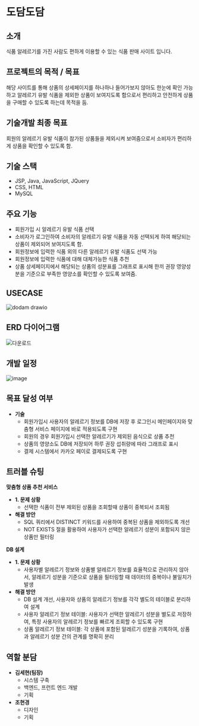 # 도담도담




## 소개
식품 알레르기를 가진 사람도 편하게 이용할 수 있는 식품 판매 사이트 입니다.




## 프로젝트의 목적 / 목표
해당 사이트를 통해 상품의 상세페이지를 하나하나 들어가보지 않아도 한눈에 확인 가능하고 알레르기 유발 식품을 제외한 상품이 보여지도록 함으로서 편리하고 안전하게 상품을 구매할 수 있도록 하는데 목적을 둠.




## 기술개발 최종 목표
회원의 알레르기 유발 식품이 참가된 상품들을 제외시켜 보여줌으로서 소비자가 편리하게 상품을 확인할 수 있도록 함.




## 기술 스택
- JSP, Java, JavaScript, JQuery
- CSS, HTML
- MySQL 




## 주요 기능
- 회원가입 시 알레르기 유발 식품 선택
- 소비자가 로그인하여 소비자의 알레르기 유발 식품을 자동 선택되게 하여 해당되는 상품이 제외되어 보여지도록 함.
- 회원정보에 입력한 식품 외의 다른 알레르기 유발 식품도 선택 가능
- 회원정보에 입력한 식품에 대해 대체가능한 식품 추천
- 상품 상세페이지에서 해당되는 상품의 성분표를 그래프로 표시해 한끼 권장 영양성분을 기준으로 부족한 영양소를 확인할 수 있도록 보여줌.



## USECASE
![dodam drawio](https://github.com/user-attachments/assets/b7555b92-b997-4d08-af2e-597e09cc20b0)




## ERD 다이어그램
![다운로드](https://github.com/user-attachments/assets/8c7d3d02-6620-4440-8df7-b99d3f128728)




## 개발 일정
![image](https://github.com/user-attachments/assets/8b36a894-5911-4095-9ea0-c5efb63fb797)




## 목표 달성 여부
- **기술**
  - 회원가입시 사용자의 알레르기 정보를 DB에 저장 후 로그인시 메인페이지와 맞춤형 서비스 페이지에 바로 적용되도록 구현
  - 회원의 경우 회원가입시 선택한 알레르기가 제외된 음식으로 상품 추천
  - 상품의 영양소도 DB에 저장되어 하루 권장 섭취량에 따라 그래프로 표시
  - 결제 시스템에서 카카오 페이로 결제되도록 구현
 



## 트러블 슈팅
**맞춤형 상품 추천 서비스**
- **1. 문제 상황**
  - 선택한 식품이 전부 제외된 상품을 조회할때 상품이 중복되서 조회됨
- **해결 방안**
  - SQL 쿼리에서 DISTINCT 키워드를 사용하여 중복된 상품을 제외하도록 개선
  - NOT EXISTS 절을 활용하여 사용자가 선택한 알레르기 성분이 포함되지 않은 상품만 필터링




**DB 설계**
- **1. 문제 상황**
  - 사용자별 알레르기 정보와 상품별 알레르기 정보를 효율적으로 관리하지 않아서, 알레르기 성분을 기준으로 상품을 필터링할 때 데이터의 중복이나 불일치가 발생
- **해결 방안**
  - DB 설계 개선, 사용자와 상품의 알레르기 정보를 각각 별도의 테이블로 분리하여 설계
  - 사용자 알레르기 정보 테이블: 사용자가 선택한 알레르기 성분을 별도로 저장하여, 특정 사용자의 알레르기 정보를 빠르게 조회할 수 있도록 구현
  - 상품 알레르기 정보 테이블: 각 상품에 포함된 알레르기 성분을 기록하여, 상품과 알레르기 성분 간의 관계를 명확히 분리


   


## 역할 분담
- **김세현(팀장)**
  - 시스템 구축
  - 백엔드, 프런트 엔드 개발
  - 기획
- **조현경**
  - 디자인
  - 기획 
